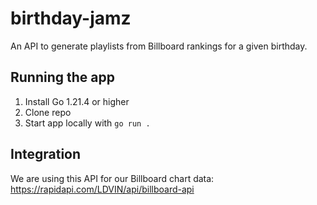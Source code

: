 # birthday-jamz

An API to generate playlists from Billboard rankings for a given birthday.

## Running the app
1. Install Go 1.21.4 or higher
2. Clone repo
3. Start app locally with `go run .`

## Integration

We are using this API for our Billboard chart data: https://rapidapi.com/LDVIN/api/billboard-api
